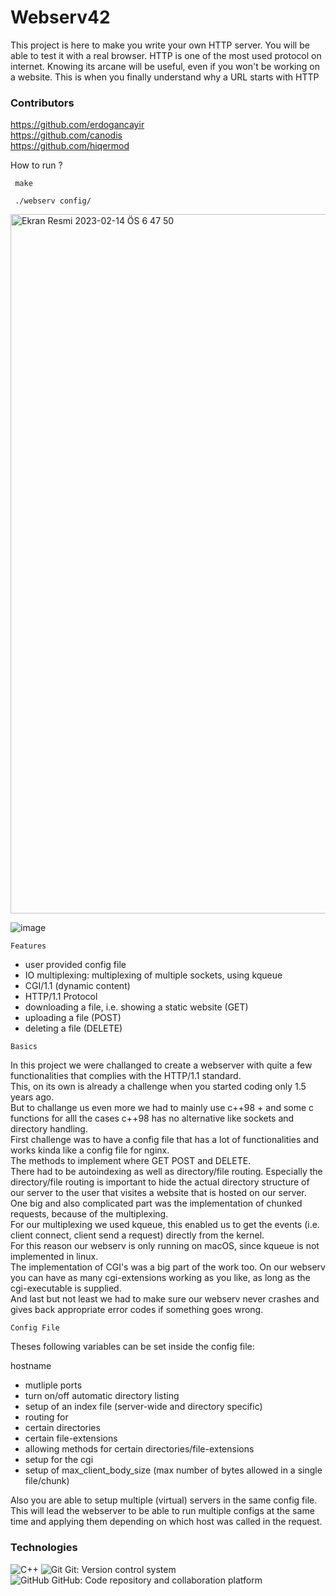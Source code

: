 # Webserv42
This project is here to make you write your own HTTP server. You will be able to test it with a real browser. HTTP is one of the most used protocol on internet. Knowing its arcane will be useful, even if you won't be working on a website. 
This is when you finally understand why a URL starts
with HTTP


### Contributors<br>
https://github.com/erdogancayir<br>
https://github.com/canodis<br>
https://github.com/hiqermod<br>



How to run ?

```  make ``` 

```  ./webserv config/ ``` 

<img width="1119" alt="Ekran Resmi 2023-02-14 ÖS 6 47 50" src="https://user-images.githubusercontent.com/94300378/218787732-3d25853c-ab1b-4231-9794-536e29fac50c.png">



![image](https://user-images.githubusercontent.com/94300378/215287887-7654f9b8-c402-4602-96f3-c3bc15b78a78.png)




```Features```

- user provided config file
- IO multiplexing: multiplexing of multiple sockets, using kqueue
- CGI/1.1 (dynamic content)
- HTTP/1.1 Protocol
- downloading a file, i.e. showing a static website (GET)
- uploading a file (POST)
- deleting a file (DELETE)
 
```Basics```

In this project we were challanged to create a webserver with quite a few functionalities that complies with the HTTP/1.1 standard. <br>
This, on its own is already a challenge when you started coding only 1.5 years ago.<br>
But to challange us even more we had to mainly use c++98 + and some c functions for alll the cases c++98 has no alternative like sockets and directory handling.<br>
First challenge was to have a config file that has a lot of functionalities and works kinda like a config file for nginx.<br>
The methods to implement where GET POST and DELETE.<br>
There had to be autoindexing as well as directory/file routing. Especially the directory/file routing is important to hide the actual directory structure of our server to the user that visites a website that is hosted on our server.<br>
One big and also complicated part was the implementation of chunked requests, because of the multiplexing.<br>
For our multiplexing we used kqueue, this enabled us to get the events (i.e. client connect, client send a request) directly from the kernel.<br>
For this reason our webserv is only running on macOS, since kqueue is not implemented in linux.<br>
The implementation of CGI's was a big part of the work too. On our webserv you can have as many cgi-extensions working as you like, as long as the cgi-executable is supplied.<br>
And last but not least we had to make sure our webserv never crashes and gives back appropriate error codes if something goes wrong.<br>

```Config File```

Theses following variables can be set inside the config file:

hostname

- mutliple ports
- turn on/off automatic directory listing
- setup of an index file (server-wide and directory specific)
- routing for
- certain directories
- certain file-extensions
- allowing methods for certain directories/file-extensions
- setup for the cgi
- setup of max_client_body_size (max number of bytes allowed in a single file/chunk)

Also you are able to setup multiple (virtual) servers in the same config file.
This will lead the webserver to be able to run multiple configs at the same time and applying them depending on which host was called in the request.



### Technologies

![C++](https://img.shields.io/badge/c++-%2300599C.svg?style=for-the-badge&logo=c%2B%2B&logoColor=white)
![Git](https://img.shields.io/badge/git-%23F05033.svg?style=for-the-badge&logo=git&logoColor=white) Git: Version control system <br>
![GitHub](https://img.shields.io/badge/github-%23121011.svg?style=for-the-badge&logo=github&logoColor=white) GitHub: Code repository and collaboration platform <br>
